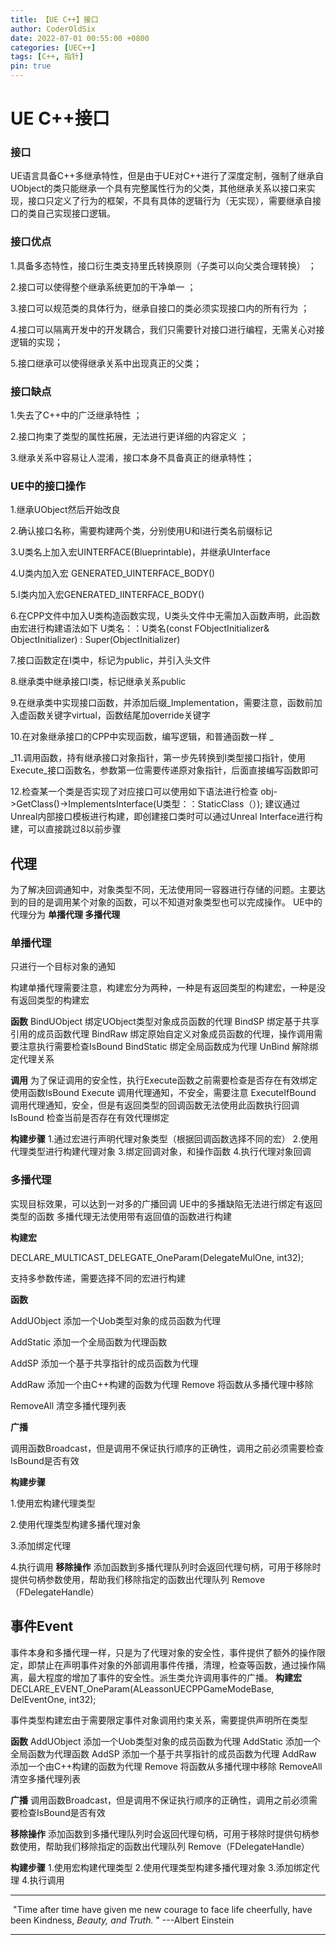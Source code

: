 ```yaml
---
title: 【UE C++】接口
author: CoderOldSix
date: 2022-07-01 00:55:00 +0800
categories: [UEC++]
tags: [C++, 指针]
pin: true
---
```


# UE	C++接口

### 接口

UE语言具备C++多继承特性，但是由于UE对C++进行了深度定制，强制了继承自UObject的类只能继承一个具有完整属性行为的父类，其他继承关系以接口来实现，接口只定义了行为的框架，不具有具体的逻辑行为（无实现），需要继承自接口的类自己实现接口逻辑。

### 接口优点 

1.具备多态特性，接口衍生类支持里氏转换原则（子类可以向父类合理转换） ；

2.接口可以使得整个继承系统更加的干净单一 ；

3.接口可以规范类的具体行为，继承自接口的类必须实现接口内的所有行为 ；

4.接口可以隔离开发中的开发耦合，我们只需要针对接口进行编程，无需关心对接逻辑的实现；

5.接口继承可以使得继承关系中出现真正的父类；

### 接口缺点 

1.失去了C++中的广泛继承特性 ；

2.接口拘束了类型的属性拓展，无法进行更详细的内容定义 ；

3.继承关系中容易让人混淆，接口本身不具备真正的继承特性；

### UE中的接口操作

1.继承UObject然后开始改良 

2.确认接口名称，需要构建两个类，分别使用U和I进行类名前缀标记 

3.U类名上加入宏UINTERFACE(Blueprintable)，并继承UInterface 

4.U类内加入宏 GENERATED_UINTERFACE_BODY() 

5.I类内加入宏GENERATED_IINTERFACE_BODY() 

6.在CPP文件中加入U类构造函数实现，U类头文件中无需加入函数声明，此函数由宏进行构建语法如下 U类名：：U类名(const FObjectInitializer& ObjectInitializer) : Super(ObjectInitializer) 

7.接口函数定在I类中，标记为public，并引入头文件 

8.继承类中继承接口I类，标记继承关系public 

9.在继承类中实现接口函数，并添加后缀_Implementation，需要注意，函数前加入虚函数关键字virtual，函数结尾加override关键字 

10.在对象继承接口的CPP中实现函数，编写逻辑，和普通函数一样 _

_11.调用函数，持有继承接口对象指针，第一步先转换到I类型接口指针，使用Execute_接口函数名，参数第一位需要传递原对象指针，后面直接编写函数即可 

12.检查某一个类是否实现了对应接口可以使用如下语法进行检查 obj->GetClass()->ImplementsInterface(U类型：：StaticClass（）); 建议通过Unreal内部接口模板进行构建，即创建接口类时可以通过Unreal Interface进行构建，可以直接跳过8以前步骤

## 代理

为了解决回调通知中，对象类型不同，无法使用同一容器进行存储的问题。主要达到的目的是调用某个对象的函数，可以不知道对象类型也可以完成操作。  UE中的代理分为 **单播代理 多播代理**

### 单播代理

只进行一个目标对象的通知

构建单播代理需要注意，构建宏分为两种，一种是有返回类型的构建宏，一种是没有返回类型的构建宏

**函数**
BindUObject 绑定UObject类型对象成员函数的代理
BindSP 绑定基于共享引用的成员函数代理
BindRaw 绑定原始自定义对象成员函数的代理，操作调用需要注意执行需要检查IsBound
BindStatic 绑定全局函数成为代理
UnBind 解除绑定代理关系

**调用**
为了保证调用的安全性，执行Execute函数之前需要检查是否存在有效绑定使用函数IsBound
Execute   调用代理通知，不安全，需要注意
ExecuteIfBound   调用代理通知，安全，但是有返回类型的回调函数无法使用此函数执行回调
IsBound  检查当前是否存在有效代理绑定

**构建步骤**
1.通过宏进行声明代理对象类型（根据回调函数选择不同的宏）
2.使用代理类型进行构建代理对象
3.绑定回调对象，和操作函数
4.执行代理对象回调

### 多播代理

实现目标效果，可以达到一对多的广播回调  UE中的多播缺陷无法进行绑定有返回类型的函数  多播代理无法使用带有返回值的函数进行构建 

**构建宏** 

DECLARE_MULTICAST_DELEGATE_OneParam(DelegateMulOne, int32); 

支持多参数传递，需要选择不同的宏进行构建 

**函数**  

AddUObject 添加一个Uob类型对象的成员函数为代理 

AddStatic 添加一个全局函数为代理函数 

AddSP 添加一个基于共享指针的成员函数为代理 

AddRaw 添加一个由C++构建的函数为代理 Remove  将函数从多播代理中移除 

RemoveAll 清空多播代理列表 

**广播** 

调用函数Broadcast，但是调用不保证执行顺序的正确性，调用之前必须需要检查IsBound是否有效   

**构建步骤** 

1.使用宏构建代理类型 

2.使用代理类型构建多播代理对象 

3.添加绑定代理 

4.执行调用 **移除操作** 添加函数到多播代理队列时会返回代理句柄，可用于移除时提供句柄参数使用，帮助我们移除指定的函数出代理队列 Remove（FDelegateHandle）

## 事件Event

事件本身和多播代理一样，只是为了代理对象的安全性，事件提供了额外的操作限定，即禁止在声明事件对象的外部调用事件传播，清理，检查等函数，通过操作隔离，最大程度的增加了事件的安全性。派生类允许调用事件的广播。
**构建宏**
DECLARE_EVENT_OneParam(ALeassonUECPPGameModeBase, DelEventOne, int32);

事件类型构建宏由于需要限定事件对象调用约束关系，需要提供声明所在类型

**函数**
AddUObject  添加一个Uob类型对象的成员函数为代理
AddStatic 添加一个全局函数为代理函数
AddSP  添加一个基于共享指针的成员函数为代理
AddRaw 添加一个由C++构建的函数为代理
Remove   将函数从多播代理中移除
RemoveAll 清空多播代理列表

**广播**
调用函数Broadcast，但是调用不保证执行顺序的正确性，调用之前必须需要检查IsBound是否有效

**移除操作**
添加函数到多播代理队列时会返回代理句柄，可用于移除时提供句柄参数使用，帮助我们移除指定的函数出代理队列
Remove（FDelegateHandle）

**构建步骤**
1.使用宏构建代理类型
2.使用代理类型构建多播代理对象
3.添加绑定代理
4.执行调用



---

​			"Time after time have given me new courage to face life cheerfully, have been Kindness, *Beauty, and Truth.* "           ---Albert Einstein

---

